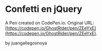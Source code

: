 # Confetti en jQuery

A Pen created on CodePen.io. Original URL: [https://codepen.io/GhostRider/pen/ZEeYxE](https://codepen.io/GhostRider/pen/ZEeYxE).

by juangallegosnoya
